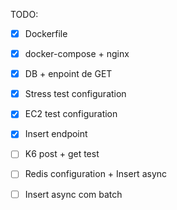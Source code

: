 TODO:

- [x] Dockerfile

- [x] docker-compose + nginx

- [x] DB + enpoint de GET

- [x] Stress test configuration

- [x] EC2 test configuration

- [x] Insert endpoint

- [ ] K6 post + get test

- [ ] Redis configuration + Insert async

- [ ] Insert async com batch
